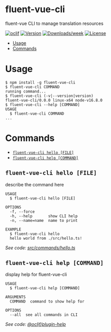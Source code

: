 fluent-vue-cli
==============

fluent-vue CLI to manage translation resources

[![oclif](https://img.shields.io/badge/cli-oclif-brightgreen.svg)](https://oclif.io)
[![Version](https://img.shields.io/npm/v/fluent-vue-cli.svg)](https://npmjs.org/package/fluent-vue-cli)
[![Downloads/week](https://img.shields.io/npm/dw/fluent-vue-cli.svg)](https://npmjs.org/package/fluent-vue-cli)
[![License](https://img.shields.io/npm/l/fluent-vue-cli.svg)](https://github.com/Demivan/fluent-vue-cli/blob/master/package.json)

<!-- toc -->
* [Usage](#usage)
* [Commands](#commands)
<!-- tocstop -->
# Usage
<!-- usage -->
```sh-session
$ npm install -g fluent-vue-cli
$ fluent-vue-cli COMMAND
running command...
$ fluent-vue-cli (-v|--version|version)
fluent-vue-cli/0.0.0 linux-x64 node-v16.8.0
$ fluent-vue-cli --help [COMMAND]
USAGE
  $ fluent-vue-cli COMMAND
...
```
<!-- usagestop -->
# Commands
<!-- commands -->
* [`fluent-vue-cli hello [FILE]`](#fluent-vue-cli-hello-file)
* [`fluent-vue-cli help [COMMAND]`](#fluent-vue-cli-help-command)

## `fluent-vue-cli hello [FILE]`

describe the command here

```
USAGE
  $ fluent-vue-cli hello [FILE]

OPTIONS
  -f, --force
  -h, --help       show CLI help
  -n, --name=name  name to print

EXAMPLE
  $ fluent-vue-cli hello
  hello world from ./src/hello.ts!
```

_See code: [src/commands/hello.ts](https://github.com/Demivan/fluent-vue-cli/blob/v0.0.0/src/commands/hello.ts)_

## `fluent-vue-cli help [COMMAND]`

display help for fluent-vue-cli

```
USAGE
  $ fluent-vue-cli help [COMMAND]

ARGUMENTS
  COMMAND  command to show help for

OPTIONS
  --all  see all commands in CLI
```

_See code: [@oclif/plugin-help](https://github.com/oclif/plugin-help/blob/v3.2.3/src/commands/help.ts)_
<!-- commandsstop -->
